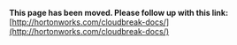 **This page has been moved. Please follow up with this link:** [http://hortonworks.com/cloudbreak-docs/](http://hortonworks.com/cloudbreak-docs/)
